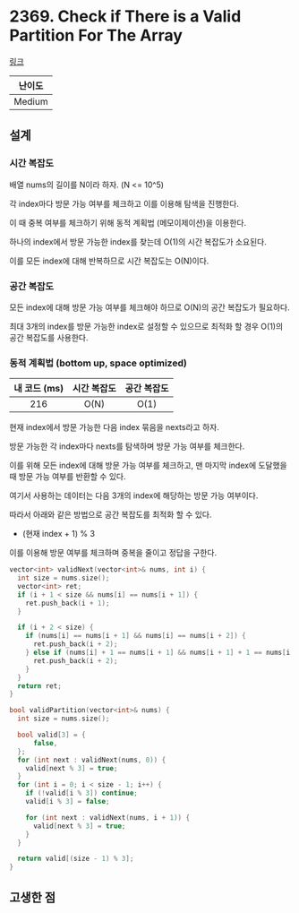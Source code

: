 # 2369. Check if There is a Valid Partition For The Array

[링크](https://leetcode.com/problems/check-if-there-is-a-valid-partition-for-the-array/description/)

| 난이도 |
| :----: |
| Medium |

## 설계

### 시간 복잡도

배열 nums의 길이를 N이라 하자. (N <= 10^5)

각 index마다 방문 가능 여부를 체크하고 이를 이용해 탐색을 진행한다.

이 때 중복 여부를 체크하기 위해 동적 계획법 (메모이제이션)을 이용한다.

하나의 index에서 방문 가능한 index를 찾는데 O(1)의 시간 복잡도가 소요된다.

이를 모든 index에 대해 반복하므로 시간 복잡도는 O(N)이다.

### 공간 복잡도

모든 index에 대해 방문 가능 여부를 체크해야 하므로 O(N)의 공간 복잡도가 필요하다.

최대 3개의 index를 방문 가능한 index로 설정할 수 있으므로 최적화 할 경우 O(1)의 공간 복잡도를 사용한다.

### 동적 계획법 (bottom up, space optimized)

| 내 코드 (ms) | 시간 복잡도 | 공간 복잡도 |
| :----------: | :---------: | :---------: |
|     216      |    O(N)     |    O(1)     |

현재 index에서 방문 가능한 다음 index 묶음을 nexts라고 하자.

방문 가능한 각 index마다 nexts를 탐색하며 방문 가능 여부를 체크한다.

이를 위해 모든 index에 대해 방문 가능 여부를 체크하고, 맨 마지막 index에 도달했을 때 방문 가능 여부를 반환할 수 있다.

여기서 사용하는 데이터는 다음 3개의 index에 해당하는 방문 가능 여부이다.

따라서 아래와 같은 방법으로 공간 복잡도를 최적화 할 수 있다.

- (현재 index + 1) % 3

이를 이용해 방문 여부를 체크하며 중복을 줄이고 정답을 구한다.

```cpp
vector<int> validNext(vector<int>& nums, int i) {
  int size = nums.size();
  vector<int> ret;
  if (i + 1 < size && nums[i] == nums[i + 1]) {
    ret.push_back(i + 1);
  }

  if (i + 2 < size) {
    if (nums[i] == nums[i + 1] && nums[i] == nums[i + 2]) {
      ret.push_back(i + 2);
    } else if (nums[i] + 1 == nums[i + 1] && nums[i + 1] + 1 == nums[i + 2]) {
      ret.push_back(i + 2);
    }
  }
  return ret;
}

bool validPartition(vector<int>& nums) {
  int size = nums.size();

  bool valid[3] = {
      false,
  };
  for (int next : validNext(nums, 0)) {
    valid[next % 3] = true;
  }
  for (int i = 0; i < size - 1; i++) {
    if (!valid[i % 3]) continue;
    valid[i % 3] = false;

    for (int next : validNext(nums, i + 1)) {
      valid[next % 3] = true;
    }
  }

  return valid[(size - 1) % 3];
}
```

## 고생한 점
